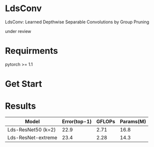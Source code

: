 # LdsConv
LdsConv: Learned Depthwise Separable Convolutions by Group Pruning

under review

# Requirments
pytorch >= 1.1

# Get Start

# Results
|Model|Error(top-1)|GFLOPs|Params(M)|
|----|----|----|----|
|Lds-ResNet50 (k=2)|22.9|2.71|16.8|
|Lds-ResNet-extreme|23.4|2.28|14.3|
